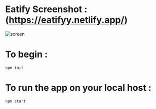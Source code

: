 # Eatify Screenshot : (https://eatifyy.netlify.app/)
![screen](/eatify.png)

# To begin :
`npm init`
# To run the app on your local host :
`npm start`

